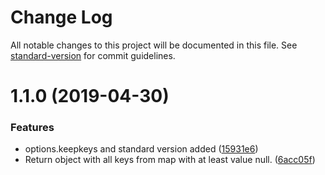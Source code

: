 # Change Log

All notable changes to this project will be documented in this file. See [standard-version](https://github.com/conventional-changelog/standard-version) for commit guidelines.

# 1.1.0 (2019-04-30)


### Features

* options.keepkeys and standard version added ([15931e6](https://github.com/johndcarmichael/object-reduce-by-map/commit/15931e6))
* Return object with all keys from map with at least value null. ([6acc05f](https://github.com/johndcarmichael/object-reduce-by-map/commit/6acc05f))
